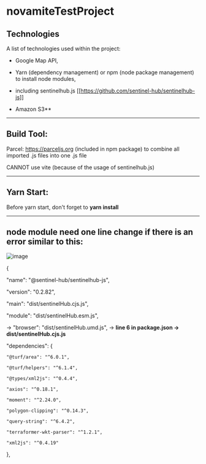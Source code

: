 # novamiteTestProject

## Technologies

A list of technologies used within the project:
* Google Map API, 

* Yarn (dependency management) or npm (node package management) to install node modules, 

* including sentinelhub.js [[https://github.com/sentinel-hub/sentinelhub-js]]

* Amazon S3**

***
## Build Tool: 
Parcel: https://parceljs.org (included in npm package) to combine all imported .js files into one .js file

CANNOT use vite (because of the usage of sentinelhub.js)

***
## Yarn Start:
Before yarn start, don't forget to **yarn install**

***
## **node module need one line change** if there is an error similar to this:

![image](https://user-images.githubusercontent.com/45051238/197378062-eddf0b1c-e23c-452c-905b-f081e10dc897.png)

{

  "name": "@sentinel-hub/sentinelhub-js",
  
  "version": "0.2.82",
  
  "main": "dist/sentinelHub.cjs.js",
  
  "module": "dist/sentinelHub.esm.js",
  
  -> "browser": "dist/sentinelHub.umd.js",  ->  **line 6 in package.json -> dist/sentinelHub.cjs.js**
  
  "dependencies": {
  
    "@turf/area": "^6.0.1",
    
    "@turf/helpers": "^6.1.4",
    
    "@types/xml2js": "^0.4.4",
    
    "axios": "^0.18.1",
    
    "moment": "^2.24.0",
    
    "polygon-clipping": "^0.14.3",
    
    "query-string": "^6.4.2",
    
    "terraformer-wkt-parser": "^1.2.1",
    
    "xml2js": "^0.4.19"
    
  },
